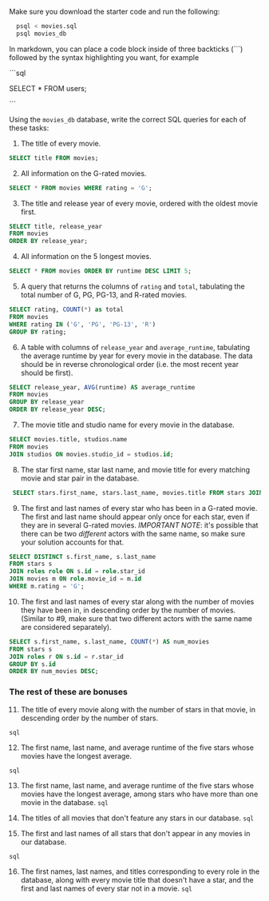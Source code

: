 Make sure you download the starter code and run the following:

```sh
  psql < movies.sql
  psql movies_db
```

In markdown, you can place a code block inside of three backticks (```) followed by the syntax highlighting you want, for example

\```sql

SELECT \* FROM users;

\```

Using the `movies_db` database, write the correct SQL queries for each of these tasks:

1.  The title of every movie.

```sql
SELECT title FROM movies;
```

2.  All information on the G-rated movies.

```sql
SELECT * FROM movies WHERE rating = 'G';
```

3.  The title and release year of every movie, ordered with the
    oldest movie first.

```sql
SELECT title, release_year
FROM movies
ORDER BY release_year;
```

4.  All information on the 5 longest movies.

```sql
SELECT * FROM movies ORDER BY runtime DESC LIMIT 5;
```

5.  A query that returns the columns of `rating` and `total`, tabulating the
    total number of G, PG, PG-13, and R-rated movies.

```sql
SELECT rating, COUNT(*) as total
FROM movies
WHERE rating IN ('G', 'PG', 'PG-13', 'R')
GROUP BY rating;
```

6.  A table with columns of `release_year` and `average_runtime`,
    tabulating the average runtime by year for every movie in the database. The data should be in reverse chronological order (i.e. the most recent year should be first).

```sql
SELECT release_year, AVG(runtime) AS average_runtime
FROM movies
GROUP BY release_year
ORDER BY release_year DESC;
```

7.  The movie title and studio name for every movie in the
    database.

```sql
SELECT movies.title, studios.name
FROM movies
JOIN studios ON movies.studio_id = studios.id;
```

8. The star first name, star last name, and movie title for every
   matching movie and star pair in the database.

```sql
 SELECT stars.first_name, stars.last_name, movies.title FROM stars JOIN roles ON stars.id = roles.star_id JOIN movies ON movies.id = roles.movie_id;

```

9.  The first and last names of every star who has been in a G-rated movie. The first and last name should appear only once for each star, even if they are in several G-rated movies. _IMPORTANT NOTE_: it's possible that there can be two _different_ actors with the same name, so make sure your solution accounts for that.

```sql
SELECT DISTINCT s.first_name, s.last_name
FROM stars s
JOIN roles role ON s.id = role.star_id
JOIN movies m ON role.movie_id = m.id
WHERE m.rating = 'G';
```

10. The first and last names of every star along with the number
    of movies they have been in, in descending order by the number of movies. (Similar to #9, make sure
    that two different actors with the same name are considered separately).

```sql
SELECT s.first_name, s.last_name, COUNT(*) AS num_movies
FROM stars s
JOIN roles r ON s.id = r.star_id
GROUP BY s.id
ORDER BY num_movies DESC;
```

### The rest of these are bonuses

11. The title of every movie along with the number of stars in
    that movie, in descending order by the number of stars.

`sql`

12. The first name, last name, and average runtime of the five
    stars whose movies have the longest average.

`sql`

13. The first name, last name, and average runtime of the five
    stars whose movies have the longest average, among stars who have more than one movie in the database.
    `sql`

14. The titles of all movies that don't feature any stars in our
    database.
    `sql`

15. The first and last names of all stars that don't appear in any movies in our database.

`sql`

16. The first names, last names, and titles corresponding to every
    role in the database, along with every movie title that doesn't have a star, and the first and last names of every star not in a movie.
    `sql`

